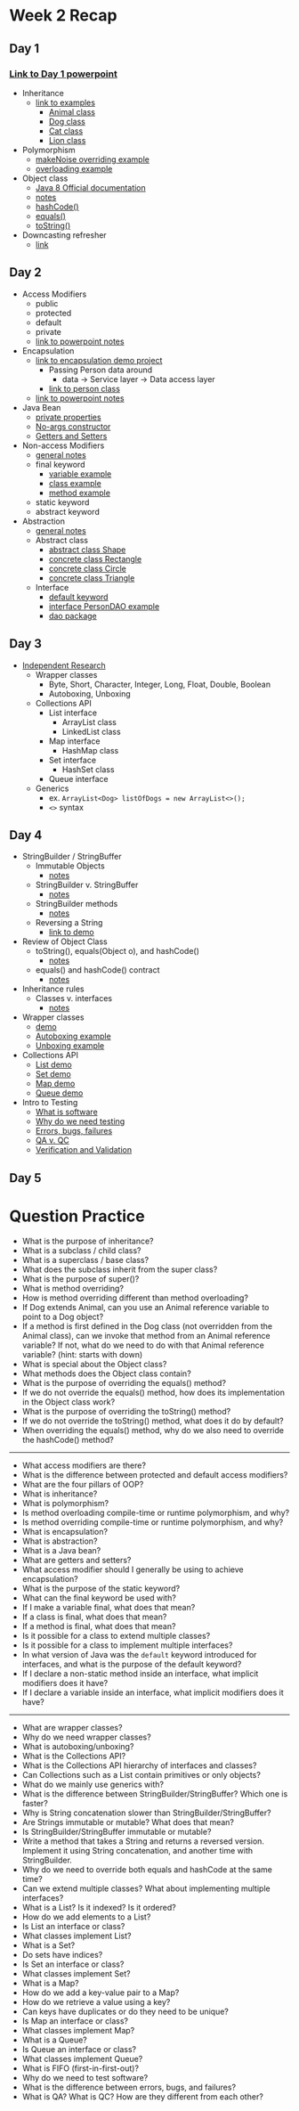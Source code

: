 # Week 2 Recap

## Day 1
### [Link to Day 1 powerpoint](https://github.com/211018jwa/training/blob/main/week-2/day-1/powerpoint.pdf)

* Inheritance
    - [link to examples](https://github.com/211018jwa/training/tree/main/week-2/day-1/inheritance-demo/src/com/revature/model)
        - [Animal class](https://github.com/211018jwa/training/blob/main/week-2/day-1/inheritance-demo/src/com/revature/model/Animal.java)
        - [Dog class](https://github.com/211018jwa/training/blob/main/week-2/day-1/inheritance-demo/src/com/revature/model/Dog.java)
        - [Cat class](https://github.com/211018jwa/training/blob/main/week-2/day-1/inheritance-demo/src/com/revature/model/Cat.java)
        - [Lion class](https://github.com/211018jwa/training/blob/main/week-2/day-1/inheritance-demo/src/com/revature/model/Lion.java)
* Polymorphism
    - [makeNoise overriding example](https://github.com/211018jwa/training/blob/main/week-2/day-1/inheritance-demo/src/com/revature/model/Dog.java#L11-L24)
    - [overloading example](https://github.com/211018jwa/training/blob/main/week-2/day-1/inheritance-demo/src/com/revature/model/Dog.java#L27-L38)
* Object class
    - [Java 8 Official documentation](https://docs.oracle.com/javase/8/docs/api/java/lang/Object.html)
    - [notes](https://github.com/211018jwa/training/blob/main/week-2/day-1/inheritance-demo/src/com/revature/app/Application.java#L73-L103)
    - [hashCode()](https://github.com/211018jwa/training/blob/main/week-2/day-1/inheritance-demo/src/com/revature/model/Animal.java#L32-L35)
    - [equals()](https://github.com/211018jwa/training/blob/main/week-2/day-1/inheritance-demo/src/com/revature/model/Animal.java#L37-L48)
    - [toString()](https://github.com/211018jwa/training/blob/main/week-2/day-1/inheritance-demo/src/com/revature/model/Animal.java#L50-L53)
* Downcasting refresher
    - [link](https://github.com/211018jwa/training/blob/main/week-2/day-1/inheritance-demo/src/com/revature/app/Application.java#L36-L59)

## Day 2
* Access Modifiers
    - public
    - protected
    - default
    - private
    - [link to powerpoint notes](https://github.com/211018jwa/training/blob/main/week-2/day-2/access-modifiers-and-encapsulation.pdf)
* Encapsulation
    - [link to encapsulation demo project](https://github.com/211018jwa/training/tree/main/week-2/day-2/encapsulation-demo)
        - Passing Person data around
            - data -> Service layer -> Data access layer
        - [link to person class](https://github.com/211018jwa/training/blob/main/week-2/day-2/encapsulation-demo/src/com/revature/model/Person.java#L15-L80)
    - [link to powerpoint notes](https://github.com/211018jwa/training/blob/main/week-2/day-2/access-modifiers-and-encapsulation.pdf)
* Java Bean
    - [private properties](https://github.com/211018jwa/training/blob/main/week-2/day-2/encapsulation-demo/src/com/revature/model/Person.java#L17-L20)
    - [No-args constructor](https://github.com/211018jwa/training/blob/main/week-2/day-2/encapsulation-demo/src/com/revature/model/Person.java#L22-L25)
    - [Getters and Setters](https://github.com/211018jwa/training/blob/main/week-2/day-2/encapsulation-demo/src/com/revature/model/Person.java#L35-L80)
* Non-access Modifiers
    - [general notes](https://github.com/211018jwa/training/blob/main/week-2/day-2/non-access-modifiers/src/com/revature/app/Application.java#L5-L18)
    - final keyword
        - [variable example](https://github.com/211018jwa/training/blob/main/week-2/day-2/non-access-modifiers/src/com/revature/app/Application.java#L26-L30)
        - [class example](https://github.com/211018jwa/training/blob/main/week-2/day-2/non-access-modifiers/src/com/revature/model/NonExtendableClass.java#L3)
        - [method example](https://github.com/211018jwa/training/blob/main/week-2/day-2/non-access-modifiers/src/com/revature/model/Animal.java#L21-L23)
    - static keyword
    - abstract keyword
* Abstraction
    - [general notes](https://github.com/211018jwa/training/blob/main/week-2/day-2/abstraction/src/com/revature/model/Shape.java#L3-L11)
    - Abstract class
        - [abstract class Shape](https://github.com/211018jwa/training/blob/main/week-2/day-2/abstraction/src/com/revature/model/Shape.java#L13-L39)
        - [concrete class Rectangle](https://github.com/211018jwa/training/blob/main/week-2/day-2/abstraction/src/com/revature/model/Rectangle.java)
        - [concrete class Circle](https://github.com/211018jwa/training/blob/main/week-2/day-2/abstraction/src/com/revature/model/Circle.java)
        - [concrete class Triangle](https://github.com/211018jwa/training/blob/main/week-2/day-2/abstraction/src/com/revature/model/Triangle.java)
    - Interface
        - [default keyword](https://github.com/211018jwa/training/blob/main/week-2/day-2/abstraction/src/com/revature/dao/PersonDAO.java#L19-L34)
        - [interface PersonDAO example](https://github.com/211018jwa/training/blob/main/week-2/day-2/abstraction/src/com/revature/dao/PersonDAO.java#L7-L41)
        - [dao package](https://github.com/211018jwa/training/tree/main/week-2/day-2/abstraction/src/com/revature/dao)

## Day 3
* [Independent Research](https://github.com/211018jwa/training/blob/main/week-2/day-3/wednesday-research.md)
    - Wrapper classes
        - Byte, Short, Character, Integer, Long, Float, Double, Boolean
        - Autoboxing, Unboxing
    - Collections API
        - List interface
            - ArrayList class
            - LinkedList class
        - Map interface
            - HashMap class
        - Set interface
            - HashSet class
        - Queue interface
    - Generics
        - ex. `ArrayList<Dog> listOfDogs = new ArrayList<>();`
        - `<>` syntax

## Day 4
* StringBuilder / StringBuffer
    - Immutable Objects
        - [notes](https://github.com/211018jwa/training/blob/main/week-2/day-4/stringbuilder-stringbuffer.md#what-is-an-immutable-object)
    - StringBuilder v. StringBuffer
        - [notes](https://github.com/211018jwa/training/blob/main/week-2/day-4/stringbuilder-stringbuffer.md#stringbuilder-v-stringbuffer)
    - StringBuilder methods
        - [notes](https://github.com/211018jwa/training/blob/main/week-2/day-4/stringbuilder-stringbuffer.md#stringbuilderstringbuffer-methods)
    - Reversing a String
        - [link to demo](https://github.com/211018jwa/training/blob/main/week-2/day-4/stringbuilder-stringbuffer-demo/src/com/revature/app/Application.java#L34-L90)
* Review of Object Class
    - toString(), equals(Object o), and hashCode()
        - [notes](https://github.com/211018jwa/training/blob/main/week-2/day-4/object-class.md#object-class-methods)
    - equals() and hashCode() contract
        - [notes](https://github.com/211018jwa/training/blob/main/week-2/day-4/object-class.md#equals-and-hashcode-contract)
* Inheritance rules
    - Classes v. interfaces
        - [notes](https://github.com/211018jwa/training/blob/main/week-2/day-4/inheritance-rules.md)
* Wrapper classes
    - [demo](https://github.com/211018jwa/training/blob/main/week-2/day-4/wrapper-classes/src/com/revature/app/Application.java#L5-L49)
    - [Autoboxing example](https://github.com/211018jwa/training/blob/main/week-2/day-4/wrapper-classes/src/com/revature/app/Application.java#L37-L48)
    - [Unboxing example](https://github.com/211018jwa/training/blob/main/week-2/day-4/wrapper-classes/src/com/revature/app/Application.java#L15-L36)
* Collections API
    - [List demo](https://github.com/211018jwa/training/blob/main/week-2/day-4/collections-demo/src/com/revature/demos/ListDemo.java)
    - [Set demo](https://github.com/211018jwa/training/blob/main/week-2/day-4/collections-demo/src/com/revature/demos/SetDemo.java)
    - [Map demo](https://github.com/211018jwa/training/blob/main/week-2/day-4/collections-demo/src/com/revature/demos/MapDemo.java)
    - [Queue demo](https://github.com/211018jwa/training/blob/main/week-2/day-4/collections-demo/src/com/revature/demos/QueueDemo.java)
* Intro to Testing
    - [What is software](https://github.com/211018jwa/training/blob/main/week-2/day-4/intro-to-testing.md#what-is-software)
    - [Why do we need testing](https://github.com/211018jwa/training/blob/main/week-2/day-4/intro-to-testing.md#why-do-we-need-testing)
    - [Errors, bugs, failures](https://github.com/211018jwa/training/blob/main/week-2/day-4/intro-to-testing.md#error-v-bug-v-failure)
    - [QA v. QC](https://github.com/211018jwa/training/blob/main/week-2/day-4/intro-to-testing.md#qa-v-qc)
    - [Verification and Validation](https://github.com/211018jwa/training/blob/main/week-2/day-4/intro-to-testing.md#verification-and-validation)

## Day 5


# Question Practice
* What is the purpose of inheritance?
* What is a subclass / child class?
* What is a superclass / base class?
* What does the subclass inherit from the super class?
* What is the purpose of super()?
* What is method overriding?
* How is method overriding different than method overloading?
* If Dog extends Animal, can you use an Animal reference variable to point to a Dog object?
* If a method is first defined in the Dog class (not overridden from the Animal class), can we invoke that method from an Animal reference variable? If not, what do we need to do with that Animal reference variable? (hint: starts with down)
* What is special about the Object class?
* What methods does the Object class contain?
* What is the purpose of overriding the equals() method?
* If we do not override the equals() method, how does its implementation in the Object class work?
* What is the purpose of overriding the toString() method?
* If we do not override the toString() method, what does it do by default?
* When overriding the equals() method, why do we also need to override the hashCode() method?
---
* What access modifiers are there?
* What is the difference between protected and default access modifiers?
* What are the four pillars of OOP?
* What is inheritance?
* What is polymorphism?
* Is method overloading compile-time or runtime polymorphism, and why?
* Is method overriding compile-time or runtime polymorphism, and why?
* What is encapsulation?
* What is abstraction?
* What is a Java bean?
* What are getters and setters?
* What access modifier should I generally be using to achieve encapsulation?
* What is the purpose of the static keyword?
* What can the final keyword be used with?
* If I make a variable final, what does that mean?
* If a class is final, what does that mean?
* If a method is final, what does that mean?
* Is it possible for a class to extend multiple classes?
* Is it possible for a class to implement multiple interfaces?
* In what version of Java was the `default` keyword introduced for interfaces, and what is the purpose of the default keyword?
* If I declare a non-static method inside an interface, what implicit modifiers does it have?
* If I declare a variable inside an interface, what implicit modifiers does it have?
---
* What are wrapper classes?
* Why do we need wrapper classes?
* What is autoboxing/unboxing?
* What is the Collections API?
* What is the Collections API hierarchy of interfaces and classes?
* Can Collections such as a List contain primitives or only objects?
* What do we mainly use generics with?
* What is the difference between StringBuilder/StringBuffer? Which one is faster?
* Why is String concatenation slower than StringBuilder/StringBuffer?
* Are Strings immutable or mutable? What does that mean?
* Is StringBuilder/StringBuffer immutable or mutable?
* Write a method that takes a String and returns a reversed version. Implement it using String concatenation, and another time with StringBuilder.
* Why do we need to override both equals and hashCode at the same time?
* Can we extend multiple classes? What about implementing multiple interfaces?
* What is a List? Is it indexed? Is it ordered?
* How do we add elements to a List?
* Is List an interface or class?
* What classes implement List?
* What is a Set?
* Do sets have indices?
* Is Set an interface or class?
* What classes implement Set?
* What is a Map?
* How do we add a key-value pair to a Map?
* How do we retrieve a value using a key?
* Can keys have duplicates or do they need to be unique?
* Is Map an interface or class?
* What classes implement Map?
* What is a Queue?
* Is Queue an interface or class?
* What classes implement Queue?
* What is FIFO (first-in-first-out)?
* Why do we need to test software?
* What is the difference between errors, bugs, and failures?
* What is QA? What is QC? How are they different from each other?
